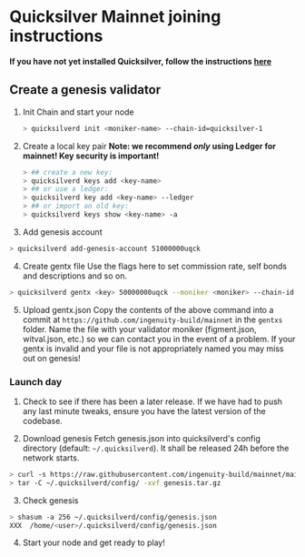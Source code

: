 # Quicksilver Mainnet joining instructions

**If you have not yet installed Quicksilver, follow the instructions [here](README.md)**

## Create a genesis validator

1. Init Chain and start your node

   ```sh
   > quicksilverd init <moniker-name> --chain-id=quicksilver-1
   ```

2. Create a local key pair
  **Note: we recommend _only_ using Ledger for mainnet! Key security is important!**

   ```sh
   > ## create a new key:
   > quicksilverd keys add <key-name>
   > ## or use a ledger:
   > quicksilverd key add <key-name> --ledger     
   > ## or import an old key:
   > quicksilverd keys show <key-name> -a
   ```

3. Add genesis account

  ```sh
  > quicksilverd add-genesis-account 51000000uqck
  ```

4. Create gentx file
  Use the flags here to set commission rate, self bonds and descriptions and so on.

  ```sh
  > quicksilverd gentx <key> 50000000uqck --moniker <moniker> --chain-id quicksilver-1
  ```

5. Upload gentx.json
  Copy the contents of the above command into a commit at `https://github.com/ingenuity-build/mainnet` in the `gentxs` folder. Name the file with your validator moniker (figment.json, witval.json, etc.) so we can contact you in the event of a problem. If your gentx is invalid and your file is not appropriately named you may miss out on genesis!

### Launch day

1. Check to see if there has been a later release. 
  If we have had to push any last minute tweaks, ensure you have the latest version of the codebase.

2. Download genesis 
  Fetch genesis.json into quicksilverd's config directory (default: `~/.quicksilverd`). It shall be released 24h before the network starts.

  ```sh
  > curl -s https://raw.githubusercontent.com/ingenuity-build/mainnet/main/genesis/genesis.tar.gz > genesis.tar.gz
  > tar -C ~/.quicksilverd/config/ -xvf genesis.tar.gz
   ```
3. Check genesis

  ```sh
  > shasum -a 256 ~/.quicksilverd/config/genesis.json
  XXX  /home/<user>/.quicksilverd/config/genesis.json
  ```

4. Start your node and get ready to play!
